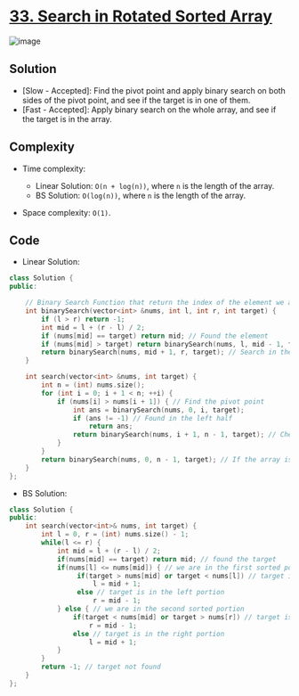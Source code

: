 # [33. Search in Rotated Sorted Array](https://leetcode.com/problems/search-in-rotated-sorted-array/submissions/)
![image](https://assets.leetcode.com/users/images/413dd346-89f2-4de5-b373-97967df2af3d_1677860068.3306696.png)
## Solution
- [Slow - Accepted]: Find the pivot point and apply binary search on both sides of the pivot point, and see if the target is in one of them.
- [Fast - Accepted]: Apply binary search on the whole array, and see if the target is in the array.
## Complexity
- Time complexity: 
    - Linear Solution: `O(n + log(n))`, where `n` is the length of the array.
    - BS Solution: `O(log(n))`, where `n` is the length of the array.

- Space complexity: `O(1)`.


## Code
- Linear Solution:
```cpp
class Solution {
public:

    // Binary Search Function that return the index of the element we are looking for or -1 if not found
    int binarySearch(vector<int> &nums, int l, int r, int target) {
        if (l > r) return -1;
        int mid = l + (r - l) / 2;
        if (nums[mid] == target) return mid; // Found the element
        if (nums[mid] > target) return binarySearch(nums, l, mid - 1, target); // Search in the left half
        return binarySearch(nums, mid + 1, r, target); // Search in the right half
    }

    int search(vector<int> &nums, int target) {
        int n = (int) nums.size();
        for (int i = 0; i + 1 < n; ++i) {
            if (nums[i] > nums[i + 1]) { // Find the pivot point
                int ans = binarySearch(nums, 0, i, target);
                if (ans != -1) // Found in the left half
                    return ans;
                return binarySearch(nums, i + 1, n - 1, target); // Check if found in the right half
            }
        }
        return binarySearch(nums, 0, n - 1, target); // If the array is not rotated
    }
};
```

- BS Solution:
```cpp
class Solution {
public:
    int search(vector<int>& nums, int target) {
        int l = 0, r = (int) nums.size() - 1;
        while(l <= r) {
            int mid = l + (r - l) / 2;
            if(nums[mid] == target) return mid; // found the target
            if(nums[l] <= nums[mid]) { // we are in the first sorted portion
                 if(target > nums[mid] or target < nums[l]) // target is in the right portion
                     l = mid + 1;
                 else // target is in the left portion
                     r = mid - 1;
            } else { // we are in the second sorted portion
                if(target < nums[mid] or target > nums[r]) // target is in the left portion
                    r = mid - 1;
                else // target is in the right portion
                    l = mid + 1;
            }
        }
        return -1; // target not found
    }
};
```